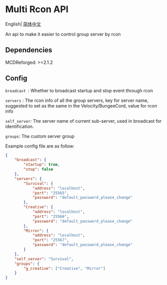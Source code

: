 # Multi Rcon API

English| [简体中文](./README.md)


An api to make it easier to control group server by rcon

## Dependencies

MCDReforged: >=2.1.2

## Config

 `broadcast `: Whether to broadcast startup and stop event through rcon

`servers` : The rcon info of all the group servers, key for server name, suggested to set as the same in the Velocity/BungeeCord, value for rcon info

`self_server`: The server name of current sub-server, used in broadcast for identification.

`groups`: The custom server group

Example config file are as follow:

```json
{
    "broadcast": {
        "startup": true,
        "stop": false
    },
    "servers": {
        "Survival": {
            "address": "localhost",
            "port": "25565",
            "password": "default_password_please_change"
        },
        "Creative": {
            "address": "localhost",
            "port": "25566",
            "password": "default_password_please_change"
        },
        "Mirror": {
            "address": "localhost",
            "port": "25567",
            "password": "default_password_please_change"
        }
    },
    "self_server": "Survival",
    "groups": {
        "g_creative": ["Creative", "Mirror"]
    }
}
```

